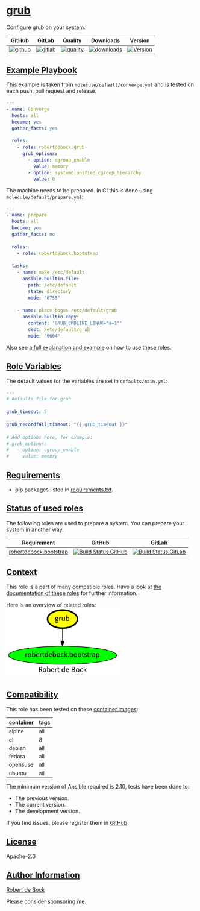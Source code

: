 # [grub](#grub)

Configure grub on your system.

|GitHub|GitLab|Quality|Downloads|Version|
|------|------|-------|---------|-------|
|[![github](https://github.com/robertdebock/ansible-role-grub/workflows/Ansible%20Molecule/badge.svg)](https://github.com/robertdebock/ansible-role-grub/actions)|[![gitlab](https://gitlab.com/robertdebock/ansible-role-grub/badges/master/pipeline.svg)](https://gitlab.com/robertdebock/ansible-role-grub)|[![quality](https://img.shields.io/ansible/quality/48762)](https://galaxy.ansible.com/robertdebock/grub)|[![downloads](https://img.shields.io/ansible/role/d/48762)](https://galaxy.ansible.com/robertdebock/grub)|[![Version](https://img.shields.io/github/release/robertdebock/ansible-role-grub.svg)](https://github.com/robertdebock/ansible-role-grub/releases/)|

## [Example Playbook](#example-playbook)

This example is taken from `molecule/default/converge.yml` and is tested on each push, pull request and release.
```yaml
---
- name: Converge
  hosts: all
  become: yes
  gather_facts: yes

  roles:
    - role: robertdebock.grub
      grub_options:
        - option: cgroup_enable
          value: memory
        - option: systemd.unified_cgroup_hierarchy
          value: 0
```

The machine needs to be prepared. In CI this is done using `molecule/default/prepare.yml`:
```yaml
---
- name: prepare
  hosts: all
  become: yes
  gather_facts: no

  roles:
    - role: robertdebock.bootstrap

  tasks:
    - name: make /etc/default
      ansible.builtin.file:
        path: /etc/default
        state: directory
        mode: "0755"

    - name: place bogus /etc/default/grub
      ansible.builtin.copy:
        content: 'GRUB_CMDLINE_LINUX="a=1"'
        dest: /etc/default/grub
        mode: "0664"
```

Also see a [full explanation and example](https://robertdebock.nl/how-to-use-these-roles.html) on how to use these roles.

## [Role Variables](#role-variables)

The default values for the variables are set in `defaults/main.yml`:
```yaml
---
# defaults file for grub

grub_timeout: 5

grub_recordfail_timeout: "{{ grub_timeout }}"

# Add options here, for example:
# grub_options:
#   - option: cgroup_enable
#     value: memory
```

## [Requirements](#requirements)

- pip packages listed in [requirements.txt](https://github.com/robertdebock/ansible-role-grub/blob/master/requirements.txt).

## [Status of used roles](#status-of-requirements)

The following roles are used to prepare a system. You can prepare your system in another way.

| Requirement | GitHub | GitLab |
|-------------|--------|--------|
|[robertdebock.bootstrap](https://galaxy.ansible.com/robertdebock/bootstrap)|[![Build Status GitHub](https://github.com/robertdebock/ansible-role-bootstrap/workflows/Ansible%20Molecule/badge.svg)](https://github.com/robertdebock/ansible-role-bootstrap/actions)|[![Build Status GitLab ](https://gitlab.com/robertdebock/ansible-role-bootstrap/badges/master/pipeline.svg)](https://gitlab.com/robertdebock/ansible-role-bootstrap)|

## [Context](#context)

This role is a part of many compatible roles. Have a look at [the documentation of these roles](https://robertdebock.nl/) for further information.

Here is an overview of related roles:
![dependencies](https://raw.githubusercontent.com/robertdebock/ansible-role-grub/png/requirements.png "Dependencies")

## [Compatibility](#compatibility)

This role has been tested on these [container images](https://hub.docker.com/u/robertdebock):

|container|tags|
|---------|----|
|alpine|all|
|el|8|
|debian|all|
|fedora|all|
|opensuse|all|
|ubuntu|all|

The minimum version of Ansible required is 2.10, tests have been done to:

- The previous version.
- The current version.
- The development version.



If you find issues, please register them in [GitHub](https://github.com/robertdebock/ansible-role-grub/issues)

## [License](#license)

Apache-2.0

## [Author Information](#author-information)

[Robert de Bock](https://robertdebock.nl/)

Please consider [sponsoring me](https://github.com/sponsors/robertdebock).
